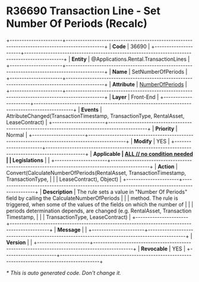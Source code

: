 ﻿---
erp.type: front-end-business-rule
erp.entity: Applications.Rental.TransactionLines
---

# R36690 Transaction Line - Set Number Of Periods (Recalc)
+----------------------+----------------------------------------------------------------------------------------------+
| **Code**             | 36690                                                                                        |
+----------------------+----------------------------------------------------------------------------------------------+
| **Entity**           | @Applications.Rental.TransactionLines                                                        |
+----------------------+----------------------------------------------------------------------------------------------+
| **Name**             | SetNumberOfPeriods                                                                           |
+----------------------+----------------------------------------------------------------------------------------------+
| **Attribute**        | [NumberOfPeriods](../entities/Applications.Rental.TransactionLines.md#numberofperiods)       |
+----------------------+----------------------------------------------------------------------------------------------+
| **Layer**            | Front-End                                                                                    |
+----------------------+----------------------------------------------------------------------------------------------+
| **Events**           | AttributeChanged(TransactionTimestamp, TransactionType, RentalAsset, LeaseContract)          |
+----------------------+----------------------------------------------------------------------------------------------+
| **Priority**         | Normal                                                                                       |
+----------------------+----------------------------------------------------------------------------------------------+
| **Modify**           | YES                                                                                          |
+----------------------+----------------------------------------------------------------------------------------------+
| **Applicable         | [ALL // no condition needed](xref:applicable-legislations)                                   |
| Legislations**       |                                                                                              |
+----------------------+----------------------------------------------------------------------------------------------+
| **Action**           | Convert(CalculateNumberOfPeriods(RentalAsset, TransactionTimestamp, TransactionType,         |
|                      | LeaseContract), Object)                                                                      |
+----------------------+----------------------------------------------------------------------------------------------+
| **Description**      | The rule sets a value in "Number Of Periods" field by calling the CalculateNumberOfPeriods   |
|                      | method. The rule is triggered, when some of the values of the fields on which the number of  |
|                      | periods determination depends, are changed (e.g. RentalAsset, Transaction Timestamp,         |
|                      | TransactionTypе, LeaseContract)                                                              |
+----------------------+----------------------------------------------------------------------------------------------+
| **Message**          |                                                                                              |
+----------------------+----------------------------------------------------------------------------------------------+
| **Version**          |                                                                                              |
+----------------------+----------------------------------------------------------------------------------------------+
| **Revocable**        | YES                                                                                          |
+----------------------+----------------------------------------------------------------------------------------------+

*\* This is auto generated code. Don't change it.*
